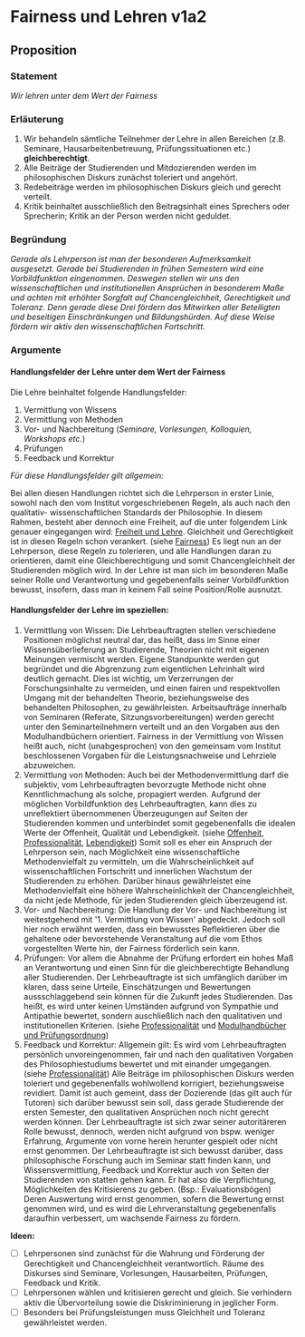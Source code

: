 <!---
   NAME - The NAME of this project is:
ethos

  FILE - The FILENAME of the current file is:
/v1a2.md

  CREATION - This project was CREATED on:
2017-01-28-16:15:00 UTC

  MODIFICATION - This project was last MODIFIED on:
2017-01-28-16:15:00 UTC

  VERSION - The current VERSION of this project is:
<git-commit-hash>-2017-01-28-16:15:00 UTC

  CREATOR(S) - This project was CREATED by:
Michael Czechowski, Martin Maga

  CONTACT - You can CONTACT the creator(s) or developer(s) of this project at:
E-Mail: mail@martinmaga.de

  COPYRIGHT - The COPYRIGHT holder of this project is:
COPYRIGHT (c) 2016 Martin Maga

  LICENSE - This project is LICENSED under the following license:
Martin Maga 2016 CC BY-SA 4.0 https://creativecommons.org

  SUBFILE – This is a SUBFILE! For more INFORMATION on this project go to:
/README.md
--->

# Fairness und Lehren v1a2

## Proposition

### Statement

*Wir lehren unter dem Wert der Fairness*

### Erläuterung

1. Wir behandeln sämtliche Teilnehmer der Lehre in allen Bereichen (z.B. Seminare, Hausarbeitenbetreuung, Prüfungssituationen etc.) **gleichberechtigt**.
2. Alle Beiträge der Studierenden und Mitdozierenden werden im philosophischen Diskurs zunächst toleriert und angehört.
3. Redebeiträge werden im philosophischen Diskurs gleich und gerecht verteilt.
4. Kritik beinhaltet ausschließlich den Beitragsinhalt eines Sprechers oder Sprecherin; Kritik an der Person werden nicht geduldet.

### Begründung

*Gerade als Lehrperson ist man der besonderen Aufmerksamkeit ausgesetzt. Gerade bei Studierenden in frühen Semestern wird eine Vorbildfunktion eingenommen. Deswegen stellen wir uns den wissenschaftlichen und institutionellen Ansprüchen in besonderem Maße und achten mit erhöhter Sorgfalt auf Chancengleichheit, Gerechtigkeit und Toleranz. Denn gerade diese Drei fördern das Mitwirken aller Beteiligten und beseitigen Einschränkungen und Bildungshürden. Auf diese Weise fördern wir aktiv den wissenschaftlichen Fortschritt.*

### Argumente

#### Handlungsfelder der Lehre unter dem Wert der Fairness

Die Lehre beinhaltet folgende Handlungsfelder:
1. Vermittlung von Wissens
2. Vermittlung von Methoden
3. Vor- und Nachbereitung (_Seminare, Vorlesungen, Kolloquien, Workshops etc._)
4. Prüfungen
5. Feedback und Korrektur

_Für diese Handlungsfelder gilt allgemein:_

Bei allen diesen Handlungen richtet sich die Lehrperson in erster Linie, sowohl nach den vom Institut vorgeschriebenen Regeln, als auch nach den qualitativ- wissenschaftlichen Standards der Philosophie. In diesem Rahmen, besteht aber dennoch eine Freiheit, auf die unter folgendem Link genauer eingegangen wird: [Freiheit und Lehre](./v2a2.md).
Gleichheit und Gerechtigkeit ist in diesen Regeln schon verankert. (siehe [Fairness](../values/v1_fairness.md)) Es liegt nun an der Lehrperson, diese Regeln zu tolerieren, und alle Handlungen daran zu orientieren, damit eine Gleichberechtigung und somit Chancengleichheit der Studierenden möglich wird.
In der Lehre ist man sich im besonderen Maße seiner Rolle und Verantwortung und gegebenenfalls seiner Vorbildfunktion bewusst, insofern, dass man in keinem Fall seine Position/Rolle ausnutzt.

#### Handlungsfelder der Lehre im speziellen:

1. Vermittlung von Wissen:
  Die Lehrbeauftragten stellen verschiedene Positionen möglichst neutral dar, das heißt, dass im Sinne einer Wissensüberlieferung an Studierende, Theorien nicht mit eigenen Meinungen vermischt werden. Eigene Standpunkte werden gut begründet und die Abgrenzung zum eigentlichen Lehrinhalt wird deutlich gemacht. Dies ist wichtig, um Verzerrungen der Forschungsinhalte zu vermeiden, und einen fairen und respektvollen Umgang mit der behandelten Theorie, beziehungsweise des behandelten Philosophen, zu gewährleisten. Arbeitsaufträge innerhalb von Seminaren (Referate, Sitzungsvorbereitungen) werden gerecht unter den Seminarteilnehmern verteilt und an den Vorgaben aus den Modulhandbüchern orientiert. Fairness in der Vermittlung von Wissen heißt auch, nicht (unabgesprochen) von den gemeinsam vom Institut beschlossenen Vorgaben für die Leistungsnachweise und Lehrziele abzuweichen.
2. Vermittlung von Methoden:
  Auch bei der Methodenvermittlung darf die subjektiv, vom Lehrbeauftragten bevorzugte Methode nicht ohne Kenntlichmachung als solche, propagiert werden. Aufgrund der möglichen Vorbildfunktion des Lehrbeauftragten, kann dies zu unreflektiert übernommenen Überzeugungen auf Seiten der Studierenden kommen und unterbindet somit gegebenenfalls die idealen Werte der Offenheit, Qualität und Lebendigkeit. (siehe [Offenheit](../values/v4_openness.md), [Professionalität](../values/v5_professionality.md), [Lebendigkeit](../values/v3_liveliness))
  Somit soll es eher ein Anspruch der Lehrperson sein, nach Möglichkeit eine wissenschaftliche Methodenvielfalt zu vermitteln, um die Wahrscheinlichkeit auf wissenschaftlichen Fortschritt und innerlichen Wachstum der Studierenden zu erhöhen. Darüber hinaus gewährleistet eine Methodenvielfalt eine höhere Wahrscheinlichkeit der Chancengleichheit, da nicht jede Methode, für jeden Studierenden gleich überzeugend ist.  
3. Vor- und Nachbereitung:
  Die Handlung der Vor- und Nachbereitung ist weitestgehend mit '1. Vermittlung von Wissen' abgedeckt. Jedoch soll hier noch erwähnt werden, dass ein bewusstes Reflektieren über die gehaltene oder bevorstehende Veranstaltung auf die vom Ethos vorgestellten Werte hin, der Fairness förderlich sein kann.
4. Prüfungen:
  Vor allem die Abnahme der Prüfung erfordert ein hohes Maß an Verantwortung und einen Sinn für die gleichberechtigte Behandlung aller Studierenden. Der Lehrbeauftragte ist sich umfänglich darüber im klaren, dass seine Urteile, Einschätzungen und Bewertungen aussschlaggebend sein können für die Zukunft jedes Studierenden. Das heißt, es wird unter keinen Umständen aufgrund von Sympathie und Antipathie bewertet, sondern auschließlich nach den qualitativen und institutionellen Kriterien. (siehe [Professionalität](../values/v5_professionality.md) und  [Modulhandbücher und Prüfungsordnung](http://www.uni-stuttgart.de/bologna/modulhandbuecher/index.html))
5. Feedback und Korrektur:
  Allgemein gilt: Es wird vom Lehrbeauftragten persönlich unvoreingenommen, fair und nach den qualitativen Vorgaben des Philosophiestudiums bewertet und mit einander umgegangen. (siehe [Professionalität](../values/v5_professionality.md))
  Alle Beiträge im philosophischen Diskurs werden toleriert und gegebenenfalls wohlwollend korrigiert, beziehungsweise revidiert. Damit ist auch gemeint, dass der Dozierende (das gilt auch für Tutoren) sich darüber bewusst sein soll, dass gerade Studierende der ersten Semester, den qualitativen Ansprüchen noch nicht gerecht werden können.
  Der Lehrbeauftragte ist sich zwar seiner autoritäreren Rolle bewusst, dennoch, werden nicht aufgrund von bspw. weniger Erfahrung, Argumente von vorne herein herunter gespielt oder nicht ernst genommen. Der Lehrbeauftragte ist sich bewusst darüber, dass philosophische Forschung auch im Seminar statt finden kann, und Wissensvermittlung, Feedback und Korrektur auch von Seiten der Studierenden von statten gehen kann. Er hat also die Verpflichtung, Möglichkeiten des Kritisierens zu geben. (Bsp.: Evaluationsbögen) Deren Auswertung wird ernst genommen, sofern die Bewertung ernst genommen wird, und es wird die Lehrveranstaltung gegebenenfalls daraufhin verbessert, um wachsende Fairness zu fördern.

  __Ideen:__
  - [ ] Lehrpersonen sind zunächst für die Wahrung und Förderung der Gerechtigkeit und Chancengleichheit verantwortlich. Räume des Diskurses sind Seminare, Vorlesungen, Hausarbeiten, Prüfungen, Feedback und Kritik.
  - [ ] Lehrpersonen wählen und kritisieren gerecht und gleich. Sie verhindern aktiv die Übervorteilung sowie die Diskriminierung in jeglicher Form.
  - [ ] Besonders bei Prüfungsleistungen muss Gleichheit und Toleranz gewährleistet werden.
